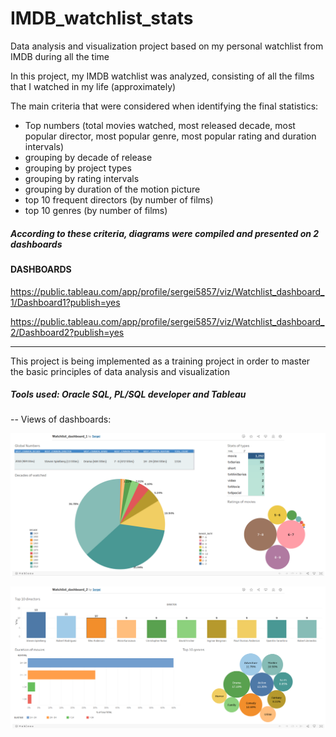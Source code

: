 # IMDB_watchlist_stats
Data analysis and visualization project based on my personal watchlist from IMDB during all the time

In this project, my IMDB watchlist was analyzed, consisting of all the films that I watched in my life (approximately)

The main criteria that were considered when identifying the final statistics:
- Top numbers (total movies watched, most released decade, most popular director, most popular genre, most popular rating and duration intervals)
- grouping by decade of release
- grouping by project types
- grouping by rating intervals
- grouping by duration of the motion picture
- top 10 frequent directors (by number of films)
- top 10 genres (by number of films)


##### According to these criteria, diagrams were compiled and presented on 2 dashboards


#### DASHBOARDS

https://public.tableau.com/app/profile/sergei5857/viz/Watchlist_dashboard_1/Dashboard1?publish=yes

https://public.tableau.com/app/profile/sergei5857/viz/Watchlist_dashboard_2/Dashboard2?publish=yes
_____________________________________

This project is being implemented as a training project in order to master the basic principles of data analysis and visualization

##### Tools used: Oracle SQL, PL/SQL developer and Tableau

-- Views of dashboards:


![image](https://github.com/Wreiler/IMDB_watchlist_stats/blob/main/watchlist_work1.png)

![image](https://github.com/Wreiler/IMDB_watchlist_stats/blob/main/watchlist_work2.png)
